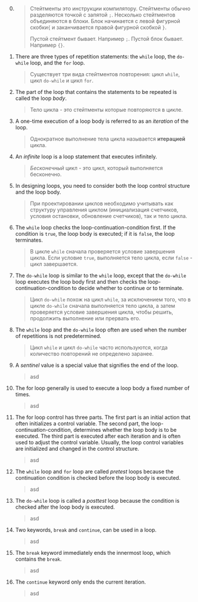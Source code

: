 0. > Cтейтменты это инструкции компилятору. Cтейтменты обычно разделяются точкой с запятой `;`. Несколько стейтментов объединяются в блоки. Блок начинается с левой фигурной скобки`{` и заканчивается правой фигурной скобкой `}`.
   >
   > Пустой стейтмент бывает. Например `;`.
   > Пустой блок бывает. Например `{}`.

1. There are three types of repetition statements: the `while` loop, the `do-while` loop, and the `for` loop.
   > Существует три вида стейтментов повторения: цикл `while`, цикл `do-while` и цикл `for`.
   > 
3. The part of the loop that contains the statements to be repeated is called the loop *body*.
   > Тело цикла - это стейтменты которые повторяются в цикле.
   > 
5. A one-time execution of a loop body is referred to as an *iteration* of the loop.
   > Однократное выполнение тела цикла называется **итерацией** цикла.
   > 
7. An *infinite* loop is a loop statement that executes infinitely.
   > *Бесконечный* цикл - это цикл, который выполняется бесконечно.
   > 
9. In designing loops, you need to consider both the loop control structure and the loop body.
    > При проектировании циклов необходимо учитывать как структуру управления циклом (инициализация счетчиков, условия остановки, обновление счетчиков), так и тело цикла.
    > 
7. The `while` loop checks the loop-continuation-condition first. If the condition is `true`, the loop body is executed; if it is `false`, the loop terminates.
   > В цикле `while` сначала проверяется условие завершения цикла. Если условие `true`, выполняется тело цикла, если `false` - цикл завершается.
   > 
9. The `do-while` loop is similar to the `while` loop, except that the `do-while` loop executes the loop body first and then checks the loop-continuation-condition to decide whether to continue or to terminate.
    > Цикл `do-while` похож на цикл `while`, за исключением того, что в цикле `do-while` сначала выполняется тело цикла, а затем проверяется условие завершения цикла, чтобы решить, продолжить выполнение или прервать его.
    > 
11. The `while` loop and the `do-while` loop often are used when the number of repetitions is not predetermined.
    > Цикл `while` и цикл `do-while` часто используются, когда количество повторений не определено заранее.
    > 
13. A *sentinel* value is a special value that signifies the end of the loop.
    > asd
    > 
15. The for loop generally is used to execute a loop body a fixed number of times.
    > asd
    > 
17. The for loop control has three parts. The first part is an initial action that often initializes a control variable. The second part, the loop-continuation-condition, determines whether the loop body is to be executed. The third part is executed after each iteration and is often used to adjust the control variable. Usually, the loop control variables are initialized and changed in the control structure.
    > asd
    > 
19. The `while` loop and `for` loop are called *pretest* loops because the continuation condition is checked before the loop body is executed.
    > asd
    >
21. The `do-while` loop is called a *posttest* loop because the condition is checked after the loop body is executed.
    > asd
    > 
23. Two keywords, `break` and `continue`, can be used in a loop.
    > asd
    > 
25. The `break` keyword immediately ends the innermost loop, which contains the `break`.
    > asd
    > 
27. The `continue` keyword only ends the current iteration.
    > asd
    >
